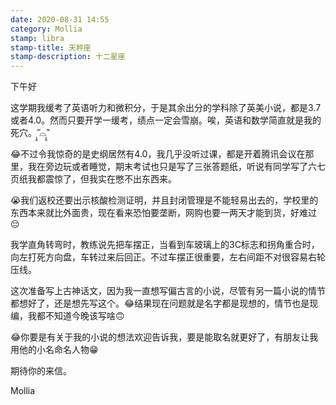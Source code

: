 ```yaml
---
date: 2020-08-31 14:55
category: Mollia
stamp: libra
stamp-title: 天秤座
stamp-description: 十二星座
---
```


<p>
下午好

这学期我缓考了英语听力和微积分，于是其余出分的学科除了英美小说，都是3.7或者4.0。然而只要开学一缓考，绩点一定会雪崩。唉，英语和数学简直就是我的死穴。˃̣̣̥᷄⌓˂̣̣̥᷅

😂不过令我惊奇的是史纲居然有4.0，我几乎没听过课，都是开着腾讯会议在那里，我在旁边玩或者睡觉，期末考试也只是写了三张答题纸，听说有同学写了六七页纸我都震惊了，但我实在憋不出东西来。

😭我们返校还要出示核酸检测证明，并且封闭管理是不能轻易出去的，学校里的东西本来就比外面贵，现在看来恐怕要垄断，网购也要一两天才能到货，好难过😔

我学直角转弯时，教练说先把车摆正，当看到车玻璃上的3C标志和拐角重合时，向左打死方向盘，车转过来后回正。不过车摆正很重要，左右间距不对很容易右轮压线。

这次准备写上古神话文，因为我一直想写偏古言的小说，尽管有另一篇小说的情节都想好了，还是想先写这个。😂结果现在问题就是名字都是现想的，情节也是现编，我都不知道今晚该写啥🙃

😂你要是有关于我的小说的想法欢迎告诉我，要是能取名就更好了，有朋友让我用他的小名命名人物😁

期待你的来信。

Mollia 
</p>